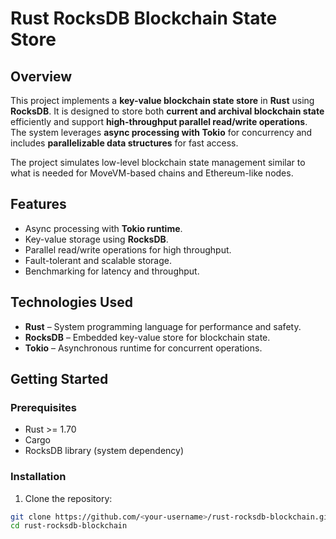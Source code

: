# Rust RocksDB Blockchain State Store

## Overview
This project implements a **key-value blockchain state store** in **Rust** using **RocksDB**. It is designed to store both **current and archival blockchain state** efficiently and support **high-throughput parallel read/write operations**. The system leverages **async processing with Tokio** for concurrency and includes **parallelizable data structures** for fast access.

The project simulates low-level blockchain state management similar to what is needed for MoveVM-based chains and Ethereum-like nodes.

## Features
- Async processing with **Tokio runtime**.
- Key-value storage using **RocksDB**.
- Parallel read/write operations for high throughput.
- Fault-tolerant and scalable storage.
- Benchmarking for latency and throughput.

## Technologies Used
- **Rust** – System programming language for performance and safety.
- **RocksDB** – Embedded key-value store for blockchain state.
- **Tokio** – Asynchronous runtime for concurrent operations.

## Getting Started

### Prerequisites
- Rust >= 1.70
- Cargo
- RocksDB library (system dependency)

### Installation
1. Clone the repository:
```bash
git clone https://github.com/<your-username>/rust-rocksdb-blockchain.git
cd rust-rocksdb-blockchain
